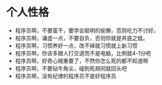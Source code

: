 # 个人性格
* 程序员啊，不要蛮干，要学会聪明的偷懒，否则吃力不讨好。
* 程序员啊，谦虚一点，不要自负，否则你就是井底之蛙。
* 程序员啊，习惯养好一点，改不掉就习惯就上新习惯
* 程序员啊，你该多跟人打交道而不是电脑，比例就4-1分吧
* 程序员啊，好奇心贼重要了，不然你怎么死的都不知道啊
* 程序员啊，不要钻牛角尖，碰到死胡同就回头吧
* 程序员啊，没有纪律的程序员不是好程序员



